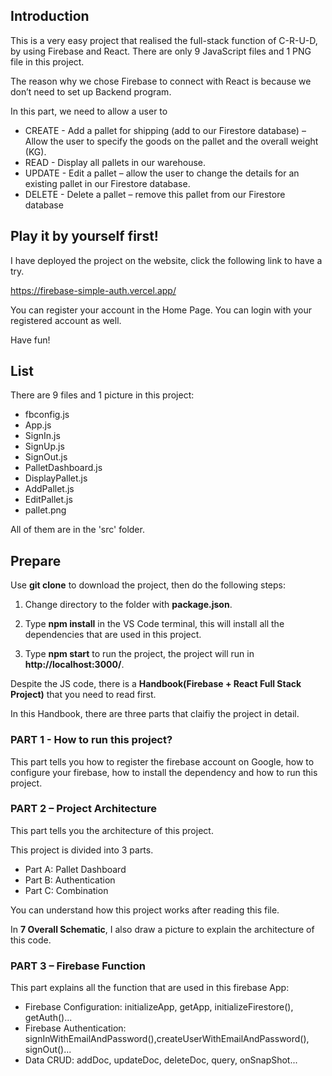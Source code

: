 ## Introduction
This is a very easy project that realised the full-stack function of C-R-U-D, by using Firebase and React. There are only 9 JavaScript files and 1 PNG file in this project. 

The reason why we chose Firebase to connect with React is because we don’t 
need to set up Backend program.  

In this part, we need to allow a user to 
- CREATE - Add a pallet for shipping (add to our Firestore database) – Allow the user to specify the goods on the pallet and the overall weight (KG). 
- READ - Display all pallets in our warehouse.  
- UPDATE - Edit a pallet – allow the user to change the details for an existing pallet in our Firestore database. 
- DELETE - Delete a pallet – remove this pallet from our Firestore database 


## Play it by yourself first!
I have deployed the project on the website, click the following link to have a try.

https://firebase-simple-auth.vercel.app/

You can register your account in the Home Page.
You can login with your registered account as well.

Have fun!

## List
There are 9 files and 1 picture in this project:

- fbconfig.js
- App.js
- SignIn.js
- SignUp.js
- SignOut.js
- PalletDashboard.js
- DisplayPallet.js
- AddPallet.js
- EditPallet.js
- pallet.png

All of them are in the 'src' folder.

## Prepare

Use **git clone** to download the project, then do the following steps: 

1) Change directory to the folder with **package.json**.

2) Type **npm install** in the VS Code terminal, this will install all the dependencies that are used in this project.

3) Type **npm start** to run the project, the project will run in **http://localhost:3000/**.

Despite the JS code, there is a **Handbook(Firebase + React Full Stack Project)** that you need to read first.

In this Handbook, there are three parts that claifiy the project in detail.

### PART 1 - How to run this project?

This part tells you how to register the firebase account on Google, 
how to configure your firebase, how to install the dependency and
how to run this project.

### PART 2 – Project Architecture
 
This part tells you the architecture of this project.

This project is divided into 3 parts.

- Part A: Pallet Dashboard
- Part B: Authentication
- Part C: Combination

You can understand how this project works after reading this file.

In **7 Overall Schematic**, I also draw a picture to explain the architecture of this code.

### PART 3 – Firebase Function
 
This part explains all the function that are used in this firebase App:

- Firebase Configuration: initializeApp, getApp, initializeFirestore(), getAuth()...
- Firebase Authentication: signInWithEmailAndPassword(),createUserWithEmailAndPassword(), signOut()...
- Data CRUD: addDoc, updateDoc, deleteDoc, query, onSnapShot...



